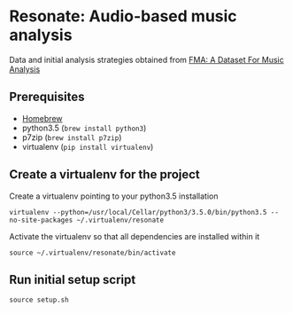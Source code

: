 # Resonate: Audio-based music analysis

Data and initial analysis strategies obtained from [FMA: A Dataset For Music Analysis](https://github.com/mdeff/fma)

## Prerequisites

* [Homebrew](https://brew.sh/)
* python3.5 (`brew install python3`)
* p7zip (`brew install p7zip`)
* virtualenv (`pip install virtualenv`)

## Create a virtualenv for the project

Create a virtualenv pointing to your python3.5 installation

`virtualenv --python=/usr/local/Cellar/python3/3.5.0/bin/python3.5 --no-site-packages ~/.virtualenv/resonate`

Activate the virtualenv so that all dependencies are installed within it

`source ~/.virtualenv/resonate/bin/activate`

## Run initial setup script
`source setup.sh`


